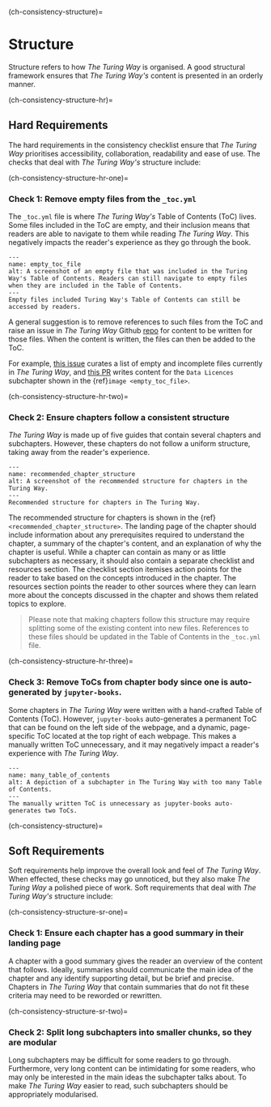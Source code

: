 (ch-consistency-structure)=
# Structure

Structure refers to how _The Turing Way_ is organised.
A good structural framework ensures that _The Turing Way's_ content is presented in an orderly manner.

(ch-consistency-structure-hr)=
## Hard Requirements

The hard requirements in the consistency checklist ensure that _The Turing Way_ prioritises accessibility, collaboration, readability and ease of use. 
The checks that deal with _The Turing Way's_ structure include: 

(ch-consistency-structure-hr-one)=
### Check 1: Remove empty files from the `_toc.yml`

The `_toc.yml` file is where _The Turing Way's_ Table of Contents (ToC) lives.
Some files included in the ToC are empty, and their inclusion means that readers are able to navigate to them while reading _The Turing Way_.
This negatively impacts the reader's experience as they go through the book.

```{figure} ../../figures/empty_toc_file.png
---
name: empty_toc_file
alt: A screenshot of an empty file that was included in the Turing Way's Table of Contents. Readers can still navigate to empty files when they are included in the Table of Contents.
---
Empty files included Turing Way's Table of Contents can still be accessed by readers.
```

A general suggestion is to remove references to such files from the ToC and raise an issue in _The Turing Way_ Github [repo](https://github.com/alan-turing-institute/the-turing-way) for content to be written for those files. 
When the content is written, the files can then be added to the ToC.

For example, [this issue](https://github.com/alan-turing-institute/the-turing-way/issues/1391) curates a list of empty and incomplete files currently in _The Turing Way_, and 
[this PR](https://github.com/alan-turing-institute/the-turing-way/pull/1448) writes content for the `Data Licences` subchapter shown in the {ref}`image <empty_toc_file>`.

(ch-consistency-structure-hr-two)=
### Check 2: Ensure chapters follow a consistent structure

_The Turing Way_ is made up of five guides that contain several chapters and subchapters. 
However, these chapters do not follow a uniform structure, taking away from the reader's experience.

```{figure} ../../figures/recommended_chapter_structure.png
---
name: recommended_chapter_structure
alt: A screenshot of the recommended structure for chapters in the Turing Way.
---
Recommended structure for chapters in The Turing Way.
```

The recommended structure for chapters is shown in the {ref}`<recommended_chapter_structure>`.
The landing page of the chapter should include information about any prerequisites required to understand the chapter, a summary of the chapter's content, and an explanation of why the chapter is useful.
While a chapter can contain as many or as little subchapters as necessary, it should also contain a separate checklist and resources section.
The checklist section itemises action points for the reader to take based on the concepts introduced in the chapter.
The resources section points the reader to other sources where they can learn more about the concepts discussed in the chapter and shows them related topics to explore.

> Please note that making chapters follow this structure may require splitting some of the existing content into new files.
> References to these files should be updated in the Table of Contents in the `_toc.yml` file.


(ch-consistency-structure-hr-three)=
### Check 3: Remove ToCs from chapter body since one is auto-generated by `jupyter-books`.

Some chapters in _The Turing Way_ were written with a hand-crafted Table of Contents (ToC).
However, `jupyter-books` auto-generates a permanent ToC that can be found on the left side of the webpage, and a dynamic, page-specific ToC located at the top right of each webpage.
This makes a manually written ToC unnecessary, and it may negatively impact a reader's experience with _The Turing Way_.

```{figure} ../../figures/many_table_of_contents.png
---
name: many_table_of_contents
alt: A depiction of a subchapter in The Turing Way with too many Table of Contents.
---
The manually written ToC is unnecessary as jupyter-books auto-generates two ToCs.
```

(ch-consistency-structure)=
## Soft Requirements

Soft requirements help improve the overall look and feel of _The Turing Way_.
When effected, these checks may go unnoticed, but they also make _The Turing Way_ a polished piece of work.
Soft requirements that deal with _The Turing Way's_ structure include: 

(ch-consistency-structure-sr-one)=
### Check 1: Ensure each chapter has a good summary in their landing page

A chapter with a good summary gives the reader an overview of the content that follows.
Ideally, summaries should communicate the main idea of the chapter and any identify supporting detail, but be brief and precise.
Chapters in _The Turing Way_ that contain summaries that do not fit these criteria may need to be reworded or rewritten.


(ch-consistency-structure-sr-two)=
### Check 2: Split long subchapters into smaller chunks, so they are modular

Long subchapters may be difficult for some readers to go through.
Furthermore, very long content can be intimidating for some readers, who may only be interested in the main ideas the subchapter talks about.
To make  _The Turing Way_ easier to read, such subchapters should be appropriately modularised.